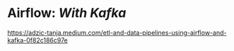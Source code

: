 # Airflow: _With Kafka_

https://adzic-tanja.medium.com/etl-and-data-pipelines-using-airflow-and-kafka-0f82c186c97e

